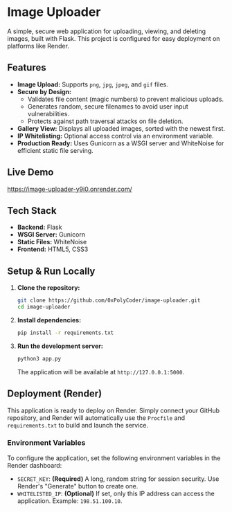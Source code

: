 # Image Uploader

A simple, secure web application for uploading, viewing, and deleting images, built with Flask. This project is configured for easy deployment on platforms like Render.

## Features

-   **Image Upload:** Supports `png`, `jpg`, `jpeg`, and `gif` files.
-   **Secure by Design:**
    -   Validates file content (magic numbers) to prevent malicious uploads.
    -   Generates random, secure filenames to avoid user input vulnerabilities.
    -   Protects against path traversal attacks on file deletion.
-   **Gallery View:** Displays all uploaded images, sorted with the newest first.
-   **IP Whitelisting:** Optional access control via an environment variable.
-   **Production Ready:** Uses Gunicorn as a WSGI server and WhiteNoise for efficient static file serving.

## Live Demo

https://image-uploader-y9i0.onrender.com/

## Tech Stack

-   **Backend:** Flask
-   **WSGI Server:** Gunicorn
-   **Static Files:** WhiteNoise
-   **Frontend:** HTML5, CSS3

## Setup & Run Locally

1.  **Clone the repository:**
    ```bash
    git clone https://github.com/0xPolyCoder/image-uploader.git
    cd image-uploader
    ```
2.  **Install dependencies:**
    ```bash
    pip install -r requirements.txt
    ```

3.  **Run the development server:**
    ```bash
    python3 app.py
    ```
    The application will be available at `http://127.0.0.1:5000`.

## Deployment (Render)

This application is ready to deploy on Render. Simply connect your GitHub repository, and Render will automatically use the `Procfile` and `requirements.txt` to build and launch the service.

### Environment Variables

To configure the application, set the following environment variables in the Render dashboard:

-   `SECRET_KEY`: **(Required)** A long, random string for session security. Use Render's "Generate" button to create one.
-   `WHITELISTED_IP`: **(Optional)** If set, only this IP address can access the application. Example: `198.51.100.10`.


